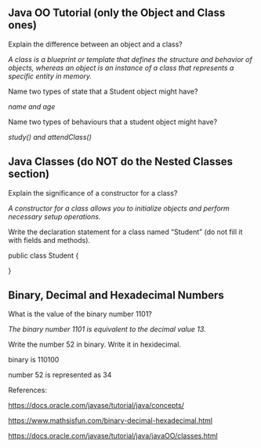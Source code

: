 ## Java OO Tutorial (only the Object and Class ones)

Explain the difference between an object and a class?

*A class is a blueprint or template that defines the structure and behavior of objects, whereas an object is an instance of a class that represents a specific entity in memory.*

Name two types of state that a Student object might have?

*name and age*

Name two types of behaviours that a student object might have?

*study() and attendClass()*

## Java Classes (do NOT do the Nested Classes section)

Explain the significance of a constructor for a class?

*A constructor for a class allows you to initialize objects and perform necessary setup operations.*


Write the declaration statement for a class named “Student” (do not fill it with fields and methods).

public class Student {

}

## Binary, Decimal and Hexadecimal Numbers


What is the value of the binary number 1101?

*The binary number 1101 is equivalent to the decimal value 13.*

Write the number 52 in binary. Write it in hexidecimal.

binary is 110100

number 52 is represented as 34

References:

https://docs.oracle.com/javase/tutorial/java/concepts/

https://www.mathsisfun.com/binary-decimal-hexadecimal.html

https://docs.oracle.com/javase/tutorial/java/javaOO/classes.html



